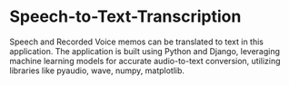 # Speech-to-Text-Transcription
Speech and Recorded Voice memos can be translated to text in this application.
The application is built using Python and Django, leveraging machine learning models for accurate
audio-to-text conversion, utilizing libraries like pyaudio, wave, numpy, matplotlib.
